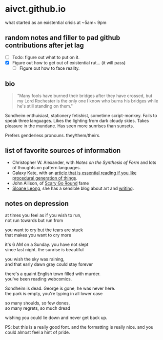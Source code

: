 # aivct.github.io
what started as an existential crisis at ~5am~ 9pm

## random notes and filler to pad github contributions after jet lag
- [ ] Todo: figure out what to put on it.
- [x] Figure out how to get out of existential rut... (it will pass)
    - [ ] Figure out how to face reality.
    
## bio
>"Many fools have burned their bridges after they have crossed, but my Lord Rochester is the only one I know who burns his bridges while he's still standing on them."

Sondheim enthuisiast, stationery fetishist, sometime script-monkey. Fails to speak three languages. Likes the lighting from dark cloudy skies. Takes pleasure in the mundane. Has seen more sunrises than sunsets.

Prefers genderless pronouns. they/them/theirs.

## list of favorite sources of information
- Christopher W. Alexander, with *Notes on the Synthesis of Form* and lots of thoughts on pattern languages.
- Galaxy Kate, with an [article that is essential reading if you like procedural generation of things](https://galaxykate.com/blog/generator.html). 
- John Allison, of [Scary Go Round](https://web.archive.org/web/20191227151057/http://scarygoround.com/) fame
- [Sloane Leong](https://sloaneleong.com/2022/01/05/on-purple-prose/), she has a sensible blog about art and [writing](https://sloaneleong.com/2021/10/24/on-structure-protagonists-and-conflict/).
    
## notes on depression
at times you feel as if you wish to run, <br>
not run towards but run from <br>

you want to cry but the tears are stuck <br>
that makes you want to cry more <br>

it's 6 AM on a Sunday. you have not slept <br>
since last night. the sunrise is beautiful <br>

you wish the sky was raining, <br>
and that early dawn gray could stay forever <br>

there's a quaint English town filled with murder. <br>
you've been reading webcomics. <br>

Sondheim is dead. George is gone, he was never here. <br> 
the park is empty, you're typing in all lower case <br>

so many shoulds, so few dones, <br>
so many regrets, so much dread <br>

wishing you could lie down and never get back up.

PS: but this is a really good font. and the formatting is really nice. and you could almost feel a hint of pride.
